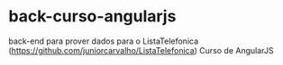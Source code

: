 # back-curso-angularjs

back-end para prover dados para o ListaTelefonica (https://github.com/juniorcarvalho/ListaTelefonica)
Curso de AngularJS
